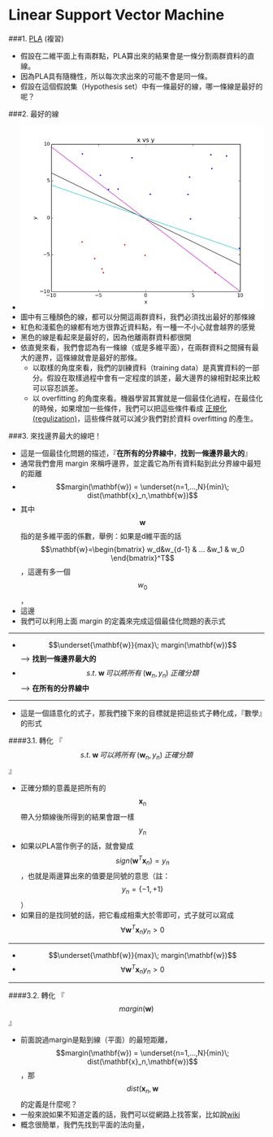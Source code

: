 # Linear Support Vector Machine

###1. [PLA](https://github.com/frank770504/PLA) (複習)
 - 假設在二維平面上有兩群點，PLA算出來的結果會是一條分割兩群資料的直線。
 - 因為PLA具有隨機性，所以每次求出來的可能不會是同一條。
 - 假設在這個假說集（Hypothesis set）中有一條最好的線，哪一條線是最好的呢？

###2. 最好的線
 - ![pla_seperation_lines](pla_seperation_line.png)
  - 圖中有三種顏色的線，都可以分開這兩群資料，我們必須找出最好的那條線
  - 紅色和淺藍色的線都有地方很靠近資料點，有一種一不小心就會越界的感覺
  - 黑色的線是看起來是最好的，因為他離兩群資料都很開
 - 依直覺來看，我們會認為有一條線（或是多維平面），在兩群資料之間擁有最大的邊界，這條線就會是最好的那條。
   - 以取樣的角度來看，我們的訓練資料（training data）是真實資料的一部分。假設在取樣過程中會有一定程度的誤差，最大邊界的線相對起來比較可以容忍誤差。
   - 以 overfitting 的角度來看。機器學習其實就是一個最佳化過程，在最佳化的時候，如果增加一些條件，我們可以把這些條件看成 [正規化(regulization)](https://en.wikipedia.org/wiki/Regularization_%28mathematics%29)，這些條件就可以減少我們對於資料 overfitting 的產生。

###3. 來找邊界最大的線吧！
 - 這是一個最佳化問題的描述，『**在所有的分界線中**，**找到一條邊界最大的**』
 - 通常我們會用 margin 來稱呼邊界，並定義它為所有資料點到此分界線中最短的距離
  - $$margin(\mathbf{w}) = \underset{n=1,...,N}{min}\; dist(\mathbf{x}_n,\mathbf{w})$$
  - 其中$$\mathbf{w}$$指的是多維平面的係數，舉例：如果是d維平面的話$$\mathbf{w}=\begin{bmatrix}
 w_d&w_{d-1}  & ... &w_1  & w_0 
\end{bmatrix}^T$$，這邊有多一個$$w_0$$，
  - 這邊
 - 我們可以利用上面 margin 的定義來完成這個最佳化問題的表示式
---
  - $$\underset{\mathbf{w}}{max}\; margin(\mathbf{w})$$ --> **找到一條邊界最大的**
  - $$s.t.\; \mathbf{w}\, 可以將所有\; (\mathbf{w}_n,y_n)\; 正確分類$$ --> **在所有的分界線中**
---
 - 這是一個語意化的式子，那我們接下來的目標就是把這些式子轉化成，『數學』的形式

####3.1. 轉化 『$$s.t.\; \mathbf{w}\, 可以將所有\; (\mathbf{w}_n,y_n)\; 正確分類$$』
 - 正確分類的意義是把所有的$$\mathbf{x}_n$$帶入分類線後所得到的結果會跟一樣$$y_n$$
 - 如果以PLA當作例子的話，就會變成 $$sign(\mathbf{w}^{T}\mathbf{x}_n)=y_n$$，也就是兩邊算出來的值要是同號的意思（註：$$y_n=\left \{-1,+1\right \}$$）
 - 如果目的是找同號的話，把它看成相乘大於零即可，式子就可以寫成 $$\forall \mathbf{w}^{T}{\mathbf{x}_n}y_n>0$$
---
 - $$\underset{\mathbf{w}}{max}\; margin(\mathbf{w})$$
 - $$\forall \mathbf{w}^{T}{\mathbf{x}_n}y_n>0$$
---
####3.2. 轉化 『$$margin(\mathbf{w})$$』
 - 前面說過margin是點到線（平面）的最短距離，$$margin(\mathbf{w}) = \underset{n=1,...,N}{min}\; dist(\mathbf{x}_n,\mathbf{w})$$，那$$dist(\mathbf{x}_n,\mathbf{w}$$的定義是什麼呢？
 - 一般來說如果不知道定義的話，我們可以從網路上找答案，比如說[wiki](https://en.wikipedia.org/wiki/Distance_from_a_point_to_a_plane)
  - 概念很簡單，我們先找到平面的法向量，

